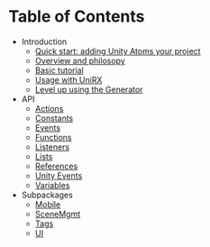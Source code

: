# Table of Contents

-   Introduction
    -   [Quick start: adding Unity Atoms your project](./introduction/quick-start.md)
    -   [Overview and philosopy](./introduction/overview.md)
    -   [Basic tutorial](./introduction/basic-tutorial.md)
    -   [Usage with UniRX](./introduction/unirx.md)
    -   [Level up using the Generator](./introduction/generator.md)
-   API
    -   [Actions](./api/actions.md)
    -   [Constants](./api/constants.md)
    -   [Events](./api/events.md)
    -   [Functions](./api/functions.md)
    -   [Listeners](./api/listeners.md)
    -   [Lists](./api/lists.md)
    -   [References](./api/references.md)
    -   [Unity Events](./api/unity-events.md)
    -   [Variables](./api/variables.md)
-   Subpackages
    -   [Mobile](./subpackages/mobile.md)
    -   [SceneMgmt](./subpackages/scene-mgmt.md)
    -   [Tags](./subpackages/tags.md)
    -   [UI](./subpackages/ui.md)

